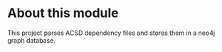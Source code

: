 # About this module
This project parses ACSD dependency files and stores them in a
neo4j graph database.